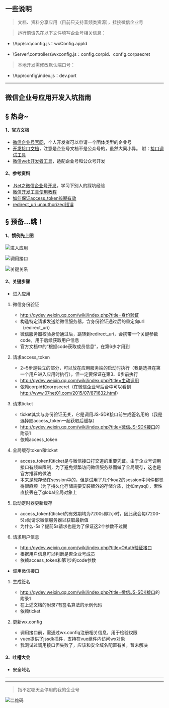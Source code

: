 ## 一些说明

> 文档、资料分享应用（目前只支持音频类资源），挂接微信企业号

> 运行前请先在以下文件填写企业号相关信息：

 * \App\src\config.js：wxConfig.appId

 * \Server\controllers\wxconfig.js：config.corpid、config.corpsecret

> 本地开发需修改默认端口号：

 * \App\config\index.js：dev.port

****

## 微信企业号应用开发入坑指南

## &sect; 热身~

 #### 1、官方文档
 * [微信企业号官网](https://qy.weixin.qq.com/)，个人开发者可以申请一个团体类型的企业号
 * [开发接口文档](http://qydev.weixin.qq.com/wiki/index.php?title=首页)，注意是企业号文档不是公众号的，虽然大同小异。
 附：[接口调试工具](http://qydev.weixin.qq.com/debug)
 * [微信web开发者工具](https://mp.weixin.qq.com/wiki/10/e5f772f4521da17fa0d7304f68b97d7e.html)，适配企业号和公众号开发

 #### 2、参考资料
 * [.Net之微信企业号开发](http://www.cnblogs.com/poplau/p/5816180.html)，学习下别人的踩坑经验
 * [微信开发工具使用教程](http://www.cnblogs.com/Leo_wl/p/5983030.html)
 * [如何保证access_token长期有效](http://www.csdn.net/article/2014-08-15/2821220-weixin)
 * [redirect_uri unauthorized错误](http://www.cnblogs.com/ywentao/p/5922822.html)

## &sect; 预备...跳！

#### 1、惯例先上图

 ![进入应用](./Doc/进入应用.png)

 ![调用接口](./Doc/调用接口.png)

 ![关键关系](./Doc/关键关系.png)

#### 2、关键步骤

 * 进入应用
 
 1. 微信身份验证
    * <http://qydev.weixin.qq.com/wiki/index.php?title=身份验证>
    * 构造特定请求发送给微信服务器，含身份验证通过后的重定向url（redirect_uri）
    * 微信服务器校验身份通过后，跳转到redirect_uri，会携带一个关键参数code，用于后续获取用户信息
    * 官方文档中的“根据code获取成员信息”，在第6步才用到

 1. 请求access_token
    * 2~5步是独立的部分，可以放在应用服务端的启动时执行（我是选择在第一个用户进入应用时执行），但一定要保证在第3、6步前执行
    * <http://qydev.weixin.qq.com/wiki/index.php?title=主动调用>
    * 依赖corpid和corpsecret（在微信企业号后台中可以看到<http://www.07net01.com/2015/07/871632.html>）

 1. 请求ticket
    * ticket其实与身份验证无关，它是调用JS-SDK接口前生成签名用的（我是选择随access_token一起获取后缓存）
    * <http://qydev.weixin.qq.com/wiki/index.php?title=微信JS-SDK接口>的附录1
    * 依赖access_token

 1. 全局缓存token和ticket
    * access_token和ticket是与微信接口打交道的重要凭证。由于企业号调用接口有频率限制，为了避免频繁访问微信服务器而做了全局缓存，这也是官方推荐的做法
    * 本来是想存储在session中的，但是试用了几个koa2的session中间件都觉得很麻烦（为了持久化存储需要安装额外的存储介质，比如mysql），索性直接丢在了global全局对象上

 1. 启动定时器更新缓存
    * access_token和ticket的有效期均为7200s即2小时，因此我会每(7200-5)s就请求微信服务器以获取最新值
    * 为什么-5s？提前5s请求也是为了保证这2个参数不过期

 1. 请求用户信息
    * <http://qydev.weixin.qq.com/wiki/index.php?title=OAuth验证接口>
    * 根据用户信息可以判断是否企业号成员
    * 依赖access_token和第1步的code参数

 * 调用微信接口

 1. 生成签名
    * <http://qydev.weixin.qq.com/wiki/index.php?title=微信JS-SDK接口>的附录1
    * 在上述文档的附录7有签名算法的示例代码
    * 依赖ticket

 1. 更新wx.config
    * 调用接口前，需通过wx.config注册相关信息，用于检验权限
    * vuex提供了jssdk插件，支持在vue组件内访问wx对象
    * 我测试过调用接口但失败了，应该和安全域名配置有关，暂未解决

#### 3、吐槽大会

 * 安全域名

****
****

> 指不定哪天会停用的我的企业号

![二维码](./Doc/二维码.jpg)
